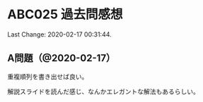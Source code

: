 # ABC025 過去問感想

Last Change: 2020-02-17 00:31:44.

## A問題（@2020-02-17）

重複順列を書き出せば良い。

解説スライドを読んだ感じ、なんかエレガントな解法もあるらしい。

